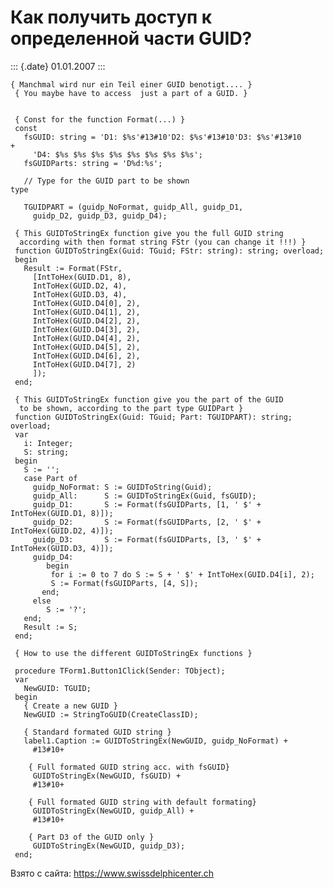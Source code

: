 Как получить доступ к определенной части GUID?
==============================================

::: {.date}
01.01.2007
:::

    { Manchmal wird nur ein Teil einer GUID benotigt.... }
     { You maybe have to access  just a part of a GUID. }
     
     
     { Const for the function Format(...) }
     const
       fsGUID: string = 'D1: $%s'#13#10'D2: $%s'#13#10'D3: $%s'#13#10     +
         'D4: $%s $%s $%s $%s $%s $%s $%s $%s';
       fsGUIDParts: string = 'D%d:%s';
     
       // Type for the GUID part to be shown 
    type
     
       TGUIDPART = (guidp_NoFormat, guidp_All, guidp_D1,
         guidp_D2, guidp_D3, guidp_D4);
     
     { This GUIDToStringEx function give you the full GUID string 
      according with then format string FStr (you can change it !!!) }
     function GUIDToStringEx(Guid: TGuid; FStr: string): string; overload;
     begin
       Result := Format(FStr,
         [IntToHex(GUID.D1, 8),
         IntToHex(GUID.D2, 4),
         IntToHex(GUID.D3, 4),
         IntToHex(GUID.D4[0], 2),
         IntToHex(GUID.D4[1], 2),
         IntToHex(GUID.D4[2], 2),
         IntToHex(GUID.D4[3], 2),
         IntToHex(GUID.D4[4], 2),
         IntToHex(GUID.D4[5], 2),
         IntToHex(GUID.D4[6], 2),
         IntToHex(GUID.D4[7], 2)
         ]);
     end;
     
     { This GUIDToStringEx function give you the part of the GUID 
      to be shown, according to the part type GUIDPart }
     function GUIDToStringEx(Guid: TGuid; Part: TGUIDPART): string; overload;
     var
       i: Integer;
       S: string;
     begin
       S := '';
       case Part of
         guidp_NoFormat: S := GUIDToString(Guid);
         guidp_All:      S := GUIDToStringEx(Guid, fsGUID);
         guidp_D1:       S := Format(fsGUIDParts, [1, ' $' + IntToHex(GUID.D1, 8)]);
         guidp_D2:       S := Format(fsGUIDParts, [2, ' $' + IntToHex(GUID.D2, 4)]);
         guidp_D3:       S := Format(fsGUIDParts, [3, ' $' + IntToHex(GUID.D3, 4)]);
         guidp_D4:
            begin
             for i := 0 to 7 do S := S + ' $' + IntToHex(GUID.D4[i], 2);
             S := Format(fsGUIDParts, [4, S]);
           end;
         else
            S := '?';
       end;
       Result := S;
     end;
     
     { How to use the different GUIDToStringEx functions }
     
     procedure TForm1.Button1Click(Sender: TObject);
     var
       NewGUID: TGUID;
     begin
       { Create a new GUID }
       NewGUID := StringToGUID(CreateClassID);
     
       { Standard formated GUID string }
       label1.Caption := GUIDToStringEx(NewGUID, guidp_NoFormat) +
         #13#10+
     
        { Full formated GUID string acc. with fsGUID}
         GUIDToStringEx(NewGUID, fsGUID) +
         #13#10+
     
        { Full formated GUID string with default formating}
         GUIDToStringEx(NewGUID, guidp_All) +
         #13#10+
     
        { Part D3 of the GUID only }
         GUIDToStringEx(NewGUID, guidp_D3);
     end;

Взято с сайта: <https://www.swissdelphicenter.ch>
